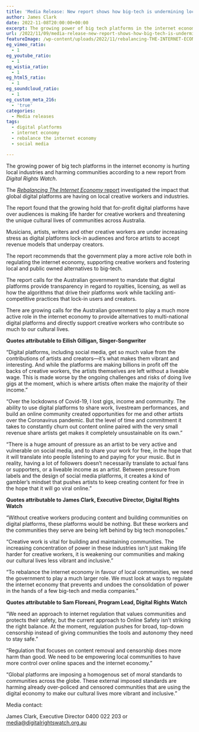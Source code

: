 ```yaml
---
title: 'Media Release: New report shows how big-tech is undermining local creative and media industries'
author: James Clark
date: 2022-11-08T20:00:00+00:00
excerpt: The growing power of big tech platforms in the internet economy is hurting local industries and harming communities according to a new report from Digital Rights Watch.
url: /2022/11/09/media-release-new-report-shows-how-big-tech-is-undermining-local-creative-and-media-industries/
featureImage: /wp-content/uploads/2022/11/rebalancing-THE-INTERNET-ECONOMY-1.jpg
eg_vimeo_ratio:
  - 1
eg_youtube_ratio:
  - 1
eg_wistia_ratio:
  - 1
eg_html5_ratio:
  - 1
eg_soundcloud_ratio:
  - 1
eg_custom_meta_216:
  - 'true'
categories:
  - Media releases
tags:
  - digital platforms
  - internet economy
  - rebalance the internet economy
  - social media

---
```

The growing power of big tech platforms in the internet economy is hurting local industries and harming communities according to a new report from _Digital Rights Watch_.

The [_Rebalancing The Internet Economy_ report][1] investigated the impact that global digital platforms are having on local creative workers and industries.

The report found that the growing hold that for-profit digital platforms have over audiences is making life harder for creative workers and threatening the unique cultural lives of communities across Australia.

Musicians, artists, writers and other creative workers are under increasing stress as digital platforms lock-in audiences and force artists to accept revenue models that underpay creators.

The report recommends that the government play a more active role both in regulating the internet economy, supporting creative workers and fostering local and public owned alternatives to big-tech.

The report calls for the Australian government to mandate that digital platforms provide transparency in regard to royalties, licensing, as well as how the algorithms that drive their platforms work while tackling anti-competitive practices that lock-in users and creators.

There are growing calls for the Australian government to play a much more active role in the internet economy to provide alternatives to multi-national digital platforms and directly support creative workers who contribute so much to our cultural lives.

**Quotes attributable to Eilish Gilligan, Singer-Songwriter**

“Digital platforms, including social media, get so much value from the contributions of artists and creators—it’s what makes them vibrant and interesting. And while the platforms are making billions in profit off the backs of creative workers, the artists themselves are left without a liveable wage. This is made worse by the ongoing challenges and risks of doing live gigs at the moment, which is where artists often make the majority of their income.”

“Over the lockdowns of Covid-19, I lost gigs, income and community. The ability to use digital platforms to share work, livestream performances, and build an online community created opportunities for me and other artists over the Coronavirus pandemic. But the level of time and commitment it takes to constantly churn out content online paired with the very small revenue share artists get makes it completely unsustainable on its own.”

“There is a huge amount of pressure as an artist to be very active and vulnerable on social media, and to share your work for free, in the hope that it will translate into people listening to and paying for your music. But in reality, having a lot of followers doesn’t necessarily translate to actual fans or supporters, or a liveable income as an artist. Between pressure from labels and the design of social media platforms, it creates a kind of gambler’s mindset that pushes artists to keep creating content for free in the hope that it will go viral online.”

**Quotes attributable to James Clark, Executive Director, Digital Rights Watch**

“Without creative workers producing content and building communities on digital platforms, these platforms would be nothing. But these workers and the communities they serve are being left behind by big tech monopolies.”

“Creative work is vital for building and maintaining communities. The increasing concentration of power in these industries isn’t just making life harder for creative workers, it is weakening our communities and making our cultural lives less vibrant and inclusive.”

“To rebalance the internet economy in favour of local communities, we need the government to play a much larger role. We must look at ways to regulate the internet economy that prevents and undoes the consolidation of power in the hands of a few big-tech and media companies.”

**Quotes attributable to Sam Floreani, Program Lead, Digital Rights Watch**

“We need an approach to internet regulation that values communities and protects their safety, but the current approach to Online Safety isn’t striking the right balance. At the moment, regulation pushes for broad, top-down censorship instead of giving communities the tools and autonomy they need to stay safe.”

“Regulation that focuses on content removal and censorship does more harm than good. We need to be empowering local communities to have more control over online spaces and the internet economy.”

“Global platforms are imposing a homogenous set of moral standards to communities across the globe. These external imposed standards are harming already over-policed and censored communities that are using the digital economy to make our cultural lives more vibrant and inclusive.”

Media contact:

James Clark, Executive Director 0400 022 203 or <media@digitalrightswatch.org.au> 

 [1]: https://digitalrightswatch.org.au/internet-economy-report/